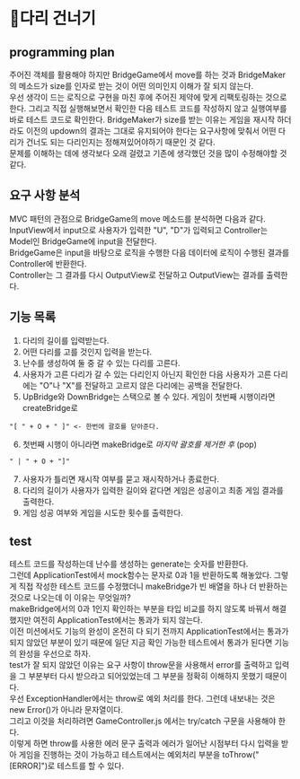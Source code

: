 # 🌈다리 건너기

## programming plan

주어진 객체를 활용해야 하지만 BridgeGame에서 move를 하는 것과 BridgeMaker 의 메소드가 size를 인자로 받는 것이 어떤 의미인지 이해가 잘 되지 않는다.  
우선 생각이 드는 로직으로 구현을 마친 후에 주어진 제약에 맞게 리팩토링하는 것으로 한다.
그리고 직접 실행해보면서 확인한 다음 테스트 코드를 작성하지 않고 실행여부를 바로 테스트 코드로 확인한다.
BridgeMaker가 size를 받는 이유는 게임을 재시작 하더라도 이전의 updown의 결과는 그대로 유지되어야 한다는 요구사항에 맞춰서 어떤 다리가 건너도 되는 다리인지는 정해져있어야하기 때문인 것 같다.  
문제를 이해하는 데에 생각보다 오래 걸렸고 기존에 생각했던 것을 많이 수정해야할 것 같다.

## 요구 사항 분석

MVC 패턴의 관점으로 BridgeGame의 move 메소드를 분석하면 다음과 같다.
<br/>
InputView에서 input으로 사용자가 입력한 "U", "D"가 입력되고 Controller는 Model인 BridgeGame에 input을 전달한다.  
BridgeGame은 input을 바탕으로 로직을 수행한 다음 데이터에 로직이 수행된 결과를 Controller에 반환한다.  
Controller는 그 결과를 다시 OutputView로 전달하고 OutputView는 결과를 출력한다.

## 기능 목록

1. 다리의 길이를 입력받는다.
2. 어떤 다리를 고를 것인지 입력을 받는다.
3. 난수를 생성하여 둘 중 갈 수 있는 다리를 고른다.
4. 사용자가 고른 다리가 갈 수 있는 다리인지 아닌지 확인한 다음 사용자가 고른 다리에는 "O"나 "X"를 전달하고 고르지 않은 다리에는 공백을 전달한다.
5. UpBridge와 DownBridge는 스택으로 볼 수 있다. 게임이 첫번째 시행이라면 createBridge로

```
"[ " + O + " ]" <- 한번에 괄호를 닫아준다.
```

6. 첫번째 시행이 아니라면 makeBridge로 _마지막 괄호를 제거한 후_ (pop)

```
" | " + O + "]"
```

7. 사용자가 틀리면 재시작 여부를 묻고 재시작하거나 종료한다.
8. 다리의 길이가 사용자가 입력한 길이와 같다면 게임은 성공이고 최종 게임 결과를 출력한다.
9. 게임 성공 여부와 게임을 시도한 횟수를 출력한다.

## test

테스트 코드를 작성하는데 난수를 생성하는 generate는 숫자를 반환한다.  
그런데 ApplicationTest에서 mock함수는 문자로 0과 1을 반환하도록 해놓았다. 그렇게 직접 작성한 테스트 코드를 수정했더니 makeBridge가 빈 배열을 하나 더 반환하는 것으로 나오는데 이 이유는 무엇일까?  
makeBridge에서의 0과 1인지 확인하는 부분을 타입 비교를 하지 않도록 바꿔서 해결했지만 여전히 ApplicationTest에서는 통과가 되지 않는다.  
이전 미션에서도 기능의 완성이 온전히 다 되기 전까지 ApplicationTest에서는 통과가 되지 않았던 부분이 있기 때문에 일단 지금 확인 가능한 테스트에서 통과가 된다면 기능의 완성을 우선으로 하자.  
test가 잘 되지 않았던 이유는 요구 사항이 throw문을 사용해서 error를 출력하고 입력을 그 부분부터 다시 받으라고 되어있었는데 그 부분을 정확히 이해하지 못했기 때문이다.  
우선 ExceptionHandler에서는 throw로 예외 처리를 한다. 그런데 내보내는 것은 new Error()가 아니라 문자열이다.  
그리고 이것을 처리하려면 GameController.js 에서는 try/catch 구문을 사용해야 한다.  
이렇게 하면 throw를 사용한 에러 문구 출력과 에러가 일어난 시점부터 다시 입력을 받아 게임을 진행하는 것이 가능하고 테스트에서는 예외처리 부분을 toThrow("[ERROR]")로 테스트를 할 수 있다.
